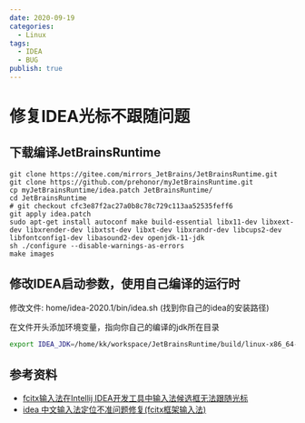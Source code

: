 ```yaml
---
date: 2020-09-19
categories:
  - Linux
tags:
  - IDEA
  - BUG
publish: true
---
```


# 修复IDEA光标不跟随问题

## 下载编译JetBrainsRuntime

```shell
git clone https://gitee.com/mirrors_JetBrains/JetBrainsRuntime.git
git clone https://github.com/prehonor/myJetBrainsRuntime.git
cp myJetBrainsRuntime/idea.patch JetBrainsRuntime/
cd JetBrainsRuntime
# git checkout cfc3e87f2ac27a0b8c78c729c113aa52535feff6
git apply idea.patch
sudo apt-get install autoconf make build-essential libx11-dev libxext-dev libxrender-dev libxtst-dev libxt-dev libxrandr-dev libcups2-dev libfontconfig1-dev libasound2-dev openjdk-11-jdk
sh ./configure --disable-warnings-as-errors
make images
```

## 修改IDEA启动参数，使用自己编译的运行时

修改文件: home/idea-2020.1/bin/idea.sh (找到你自己的idea的安装路径)

在文件开头添加环境变量，指向你自己的编译的jdk所在目录

```sh
export IDEA_JDK=/home/kk/workspace/JetBrainsRuntime/build/linux-x86_64-normal-server-release/jdk
```

## 参考资料

- [fcitx输入法在Intellij IDEA开发工具中输入法候选框无法跟随光标](https://bbs.archlinuxcn.org/viewtopic.php?id=10529)
- [idea 中文输入法定位不准问题修复(fcitx框架输入法)](https://blog.csdn.net/u011166277/article/details/106287587)